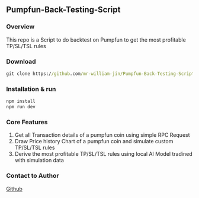 ## Pumpfun-Back-Testing-Script
### Overview
This repo is a Script to do backtest on Pumpfun to get the most profitable TP/SL/TSL rules

### Download
```cmd
git clone https://github.com/mr-william-jin/Pumpfun-Back-Testing-Script.git
```

### Installation & run
```cmd
npm install
npm run dev
```

### Core Features
1. Get all Transaction details of a pumpfun coin using simple RPC Request
2. Draw Price history Chart of a pumpfun coin and simulate custom TP/SL/TSL rules
3. Derive the most profitable TP/SL/TSL rules using local AI Model tradined with simulation data

### Contact to Author
[Github](https://github.com/mr-william-jin)